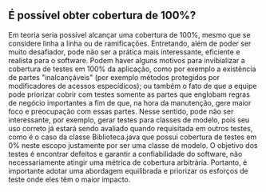 ## É possível obter cobertura de 100%?

Em teoria seria possível alcançar uma cobertura de 100%, mesmo que se considere linha a linha ou de ramificações. Entretando, além de poder ser muito desafiador, pode não ser a prática mais interessante, eficiente e realista para o software. Podem haver alguns motivos para invibializar a cobertura de testes em 100% da aplicação, como por exemplo a existência de partes "inalcançáveis" (por exemplo métodos protegidos por modificadores de acessos especídicos); ou também o fato de que a equipe pode priorizar cobrir com testes somente as partes que englobam regras de negócio importantes a fim de que, na hora da manutenção, gere maior foco e preocupação com essas partes. Nesse sentido, pode não ser interessante, por exemplo, gerar testes para classes de modelo, pois seu uso correto já estará sendo avaliado quando requisitada em outros testes, como é o caso da classe Biblioteca.java que possui cobertura de testes em 0% neste escopo justamente por ser uma classe de modelo.
O objetivo dos testes é encontrar defeitos e garantir a confiabilidade do software, não necessariamente atingir uma métrica de cobertura arbitrária. Portanto, é importante adotar uma abordagem equilibrada e priorizar os esforços de teste onde eles têm o maior impacto.